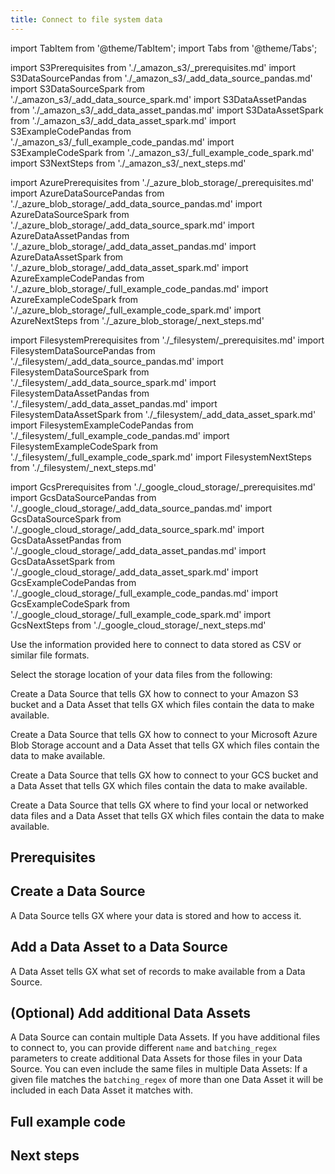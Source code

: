 ```yaml
---
title: Connect to file system data
---
```

import TabItem from '@theme/TabItem';
import Tabs from '@theme/Tabs';

import S3Prerequisites from './_amazon_s3/_prerequisites.md'
import S3DataSourcePandas from './_amazon_s3/_add_data_source_pandas.md'
import S3DataSourceSpark from './_amazon_s3/_add_data_source_spark.md'
import S3DataAssetPandas from './_amazon_s3/_add_data_asset_pandas.md'
import S3DataAssetSpark from './_amazon_s3/_add_data_asset_spark.md'
import S3ExampleCodePandas from './_amazon_s3/_full_example_code_pandas.md'
import S3ExampleCodeSpark from './_amazon_s3/_full_example_code_spark.md'
import S3NextSteps from './_amazon_s3/_next_steps.md'

import AzurePrerequisites from './_azure_blob_storage/_prerequisites.md'
import AzureDataSourcePandas from './_azure_blob_storage/_add_data_source_pandas.md'
import AzureDataSourceSpark from './_azure_blob_storage/_add_data_source_spark.md'
import AzureDataAssetPandas from './_azure_blob_storage/_add_data_asset_pandas.md'
import AzureDataAssetSpark from './_azure_blob_storage/_add_data_asset_spark.md'
import AzureExampleCodePandas from './_azure_blob_storage/_full_example_code_pandas.md'
import AzureExampleCodeSpark from './_azure_blob_storage/_full_example_code_spark.md'
import AzureNextSteps from './_azure_blob_storage/_next_steps.md'

import FilesystemPrerequisites from './_filesystem/_prerequisites.md'
import FilesystemDataSourcePandas from './_filesystem/_add_data_source_pandas.md'
import FilesystemDataSourceSpark from './_filesystem/_add_data_source_spark.md'
import FilesystemDataAssetPandas from './_filesystem/_add_data_asset_pandas.md'
import FilesystemDataAssetSpark from './_filesystem/_add_data_asset_spark.md'
import FilesystemExampleCodePandas from './_filesystem/_full_example_code_pandas.md'
import FilesystemExampleCodeSpark from './_filesystem/_full_example_code_spark.md'
import FilesystemNextSteps from './_filesystem/_next_steps.md'

import GcsPrerequisites from './_google_cloud_storage/_prerequisites.md'
import GcsDataSourcePandas from './_google_cloud_storage/_add_data_source_pandas.md'
import GcsDataSourceSpark from './_google_cloud_storage/_add_data_source_spark.md'
import GcsDataAssetPandas from './_google_cloud_storage/_add_data_asset_pandas.md'
import GcsDataAssetSpark from './_google_cloud_storage/_add_data_asset_spark.md'
import GcsExampleCodePandas from './_google_cloud_storage/_full_example_code_pandas.md'
import GcsExampleCodeSpark from './_google_cloud_storage/_full_example_code_spark.md'
import GcsNextSteps from './_google_cloud_storage/_next_steps.md'

Use the information provided here to connect to data stored as CSV or similar file formats.

Select the storage location of your data files from the following:

<Tabs queryString="data-source" groupId="connect-filesystem-source-data" defaultValue='amazon'>
  <TabItem value="amazon" label="Amazon S3">

Create a Data Source that tells GX how to connect to your Amazon S3 bucket and a Data Asset that tells GX which files contain the data to make available.

  </TabItem>
  <TabItem value="azure" label="Microsoft Azure Blob Storage">

Create a Data Source that tells GX how to connect to your Microsoft Azure Blob Storage account and a Data Asset that tells GX which files contain the data to make available.

  </TabItem>
  <TabItem value="gcs" label="Google Cloud Storage">

Create a Data Source that tells GX how to connect to your GCS bucket and a Data Asset that tells GX which files contain the data to make available.

  </TabItem>
  <TabItem value="filesystem" label="Filesystem">

Create a Data Source that tells GX where to find your local or networked data files and a Data Asset that tells GX which files contain the data to make available.

  </TabItem>

</Tabs>

## Prerequisites

<Tabs className="hidden" groupId="connect-filesystem-source-data" defaultValue='amazon'>

  <TabItem value="amazon" label="Amazon S3">
    <S3Prerequisites/>
  </TabItem>

  <TabItem value="azure" label="Microsoft Azure Blob Storage">
    <AzurePrerequisites/>
  </TabItem>

  <TabItem value="gcs" label="Google Cloud Storage">
    <GcsPrerequisites/>
  </TabItem>

  <TabItem value="filesystem" label="File system">
    <FilesystemPrerequisites/>
  </TabItem>

</Tabs>

## Create a Data Source

A Data Source tells GX where your data is stored and how to access it.

<Tabs className="hidden" groupId="connect-filesystem-source-data" defaultValue='amazon'>
  <TabItem value="amazon">
    <Tabs queryString="data-connector" groupId="data-connector" defaultValue='pandas'>
      <TabItem value="pandas" label="Using pandas">
        <S3DataSourcePandas/>
      </TabItem>
      <TabItem value="spark" label="Using Spark">
        <S3DataSourceSpark/>
      </TabItem>
    </Tabs>
  </TabItem>

  <TabItem value="azure">
    <Tabs queryString="data-connector" groupId="data-connector" defaultValue='pandas'>
      <TabItem value="pandas" label="Using pandas">
        <AzureDataSourcePandas/>
      </TabItem>
      <TabItem value="spark" label="Using Spark">
        <AzureDataSourceSpark/>
      </TabItem>
    </Tabs>
  </TabItem>
  
  <TabItem value="gcs">
    <Tabs queryString="data-connector" groupId="data-connector" defaultValue='pandas'>
      <TabItem value="pandas" label="Using pandas">
        <GcsDataSourcePandas/>
      </TabItem>
      <TabItem value="spark" label="Using Spark">
        <GcsDataSourceSpark/>
      </TabItem>
    </Tabs>
  </TabItem>
  
  <TabItem value="filesystem">
    <Tabs queryString="data-connector" groupId="data-connector" defaultValue='pandas'>
      <TabItem value="pandas" label="Using pandas">
        <FilesystemDataSourcePandas/>
      </TabItem>
      <TabItem value="spark" label="Using Spark">
        <FilesystemDataSourceSpark/>
      </TabItem>
    </Tabs>
  </TabItem>

</Tabs>

## Add a Data Asset to a Data Source

A Data Asset tells GX what set of records to make available from a Data Source.

<Tabs className="hidden" groupId="connect-filesystem-source-data" defaultValue='amazon'>
  <TabItem value="amazon">
    <Tabs className="hidden" queryString="data-connector" groupId="data-connector" defaultValue='pandas'>
      <TabItem value="pandas" label="Using pandas">
        <S3DataAssetPandas/>
      </TabItem>
      <TabItem value="spark" label="Using Spark">
        <S3DataAssetSpark/>
      </TabItem>
    </Tabs>
  </TabItem>

  <TabItem value="azure">
    <Tabs className="hidden" queryString="data-connector" groupId="data-connector" defaultValue='pandas'>
      <TabItem value="pandas" label="Using pandas">
        <AzureDataAssetPandas/>
      </TabItem>
      <TabItem value="spark" label="Using Spark">
        <AzureDataAssetSpark/>
      </TabItem>
    </Tabs>
  </TabItem>

  <TabItem value="gcs">
    <Tabs className="hidden" queryString="data-connector" groupId="data-connector" defaultValue='pandas'>
      <TabItem value="pandas" label="Using pandas">
        <GcsDataAssetPandas/>
      </TabItem>
      <TabItem value="spark" label="Using Spark">
        <GcsDataAssetSpark/>
      </TabItem>
    </Tabs>
  </TabItem>

  <TabItem value="filesystem">
    <Tabs className="hidden" queryString="data-connector" groupId="data-connector" defaultValue='pandas'>
      <TabItem value="pandas" label="Using pandas">
        <FilesystemDataAssetPandas/>
      </TabItem>
      <TabItem value="spark" label="Using Spark">
        <FilesystemDataAssetSpark/>
      </TabItem>
    </Tabs>
  </TabItem>

</Tabs>

## (Optional) Add additional Data Assets

A Data Source can contain multiple Data Assets.  If you have additional files to connect to, you can provide different `name` and `batching_regex` parameters to create additional Data Assets for those files in your Data Source.  You can even include the same files in multiple Data Assets: If a given file matches the `batching_regex` of more than one Data Asset it will be included in each Data Asset it matches with.

## Full example code

<Tabs className="hidden" groupId="connect-filesystem-source-data" defaultValue='amazon'>
  <TabItem value="amazon">
    <Tabs className="hidden" queryString="data-connector" groupId="data-connector" defaultValue='pandas'>
      <TabItem value="pandas" label="Using pandas">
        <S3ExampleCodePandas/>
      </TabItem>
      <TabItem value="spark" label="Using Spark">
        <S3ExampleCodeSpark/>
      </TabItem>
    </Tabs>
  </TabItem>

  <TabItem value="azure">
    <Tabs className="hidden" queryString="data-connector" groupId="data-connector" defaultValue='pandas'>
      <TabItem value="pandas" label="Using pandas">
        <AzureExampleCodePandas/>
      </TabItem>
      <TabItem value="spark" label="Using Spark">
        <AzureExampleCodeSpark/>
      </TabItem>
    </Tabs>
  </TabItem>

  <TabItem value="gcs">
    <Tabs className="hidden" queryString="data-connector" groupId="data-connector" defaultValue='pandas'>
      <TabItem value="pandas" label="Using pandas">
        <GcsExampleCodePandas/>
      </TabItem>
      <TabItem value="spark" label="Using Spark">
        <GcsExampleCodeSpark/>
      </TabItem>
    </Tabs>
  </TabItem>

  <TabItem value="filesystem">
    <Tabs className="hidden" queryString="data-connector" groupId="data-connector" defaultValue='pandas'>
      <TabItem value="pandas" label="Using pandas">
        <FilesystemExampleCodePandas/>
      </TabItem>
      <TabItem value="spark" label="Using Spark">
        <FilesystemExampleCodeSpark/>
      </TabItem>
    </Tabs>
  </TabItem>

</Tabs>

## Next steps

<Tabs className="hidden" groupId="connect-filesystem-source-data" defaultValue='amazon'>
  <TabItem value="amazon">
    <S3NextSteps/>
  </TabItem>

  <TabItem value="azure">
    <AzureNextSteps/>
  </TabItem>

  <TabItem value="gcs">
    <GcsNextSteps/>
  </TabItem>

  <TabItem value="filesystem">
    <FilesystemNextSteps/>
  </TabItem>

</Tabs>